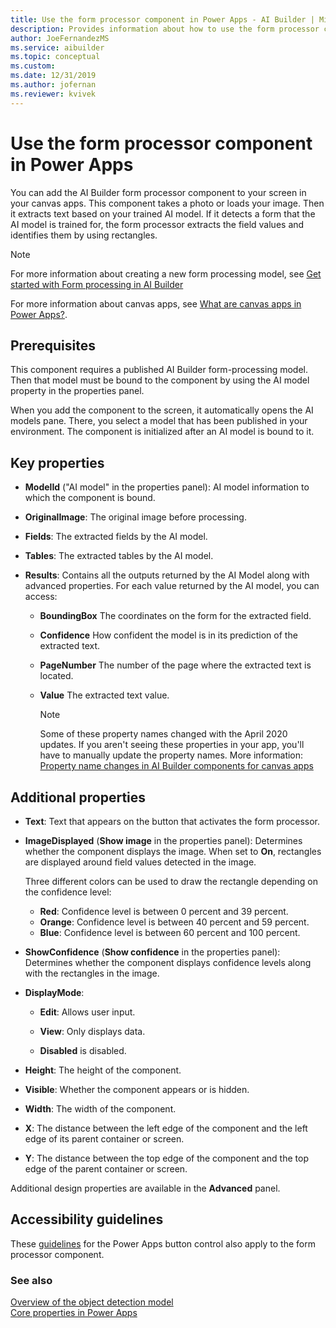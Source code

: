 ```yaml
---
title: Use the form processor component in Power Apps - AI Builder | Microsoft Docs
description: Provides information about how to use the form processor component in Power Apps
author: JoeFernandezMS
ms.service: aibuilder
ms.topic: conceptual
ms.custom: 
ms.date: 12/31/2019
ms.author: jofernan
ms.reviewer: kvivek
---
```


# Use the form processor component in Power Apps

You can add the AI Builder form processor component to your screen in your canvas apps. This component takes a photo or loads your image. Then it extracts text based on your trained AI model. If it detects a form that the AI model is trained for, the form processor extracts the field values and identifies them by using rectangles.

 > [!NOTE]
 > For more information about creating a new form processing model, see [Get started with Form processing in AI Builder](https://docs.microsoft.com/learn/modules/get-started-with-form-processing/)
 >
 > For more information about canvas apps, see [What are canvas apps in Power Apps?](/powerapps/maker/canvas-apps/getting-started).

## Prerequisites

This component requires a published AI Builder form-processing model. Then that model must be bound to the component by using the AI model property in the properties panel.

When you add the component to the screen, it automatically opens the AI models pane. There, you select a model that has been published in your environment. The component is initialized after an AI model is bound to it.

## Key properties

- **ModelId** ("AI model" in the properties panel): AI model information to which the component is bound.

- **OriginalImage**: The original image before processing.

- **Fields**: The extracted fields by the AI model.

- **Tables**: The extracted tables by the AI model. 

- **Results**: Contains all the outputs returned by the AI Model along with advanced properties. For each value returned by the AI model, you can access:

  - **BoundingBox** The coordinates on the form for the extracted field.

  - **Confidence** How confident the model is in its prediction of the extracted text.

  - **PageNumber** The number of the page where the extracted text is located.

  - **Value** The extracted text value.

    > [!NOTE]
    > Some of these property names changed with the April 2020 updates. If you aren't seeing these properties in your app, you'll have to manually update the property names. More information: [Property name changes in AI Builder components for canvas apps](use-in-powerapps-overview.md#property-name-changes-in-ai-builder-components-for-canvas-apps)

## Additional properties

- **Text**: Text that appears on the button that activates the form processor.

- **ImageDisplayed** (**Show image** in the properties panel): Determines whether the component displays the image. When set to **On**, rectangles are displayed around field values detected in the image.

  Three different colors can be used to draw the rectangle depending on the confidence level:
  - **Red**: Confidence level is between 0 percent and 39 percent.
  - **Orange**: Confidence level is between 40 percent and 59 percent.
  - **Blue**: Confidence level is between 60 percent and 100 percent.

- **ShowConfidence** (**Show confidence** in the properties panel): Determines whether the component displays confidence levels along with the rectangles in the image.

- **DisplayMode**:

  - **Edit**: Allows user input.

  - **View**: Only displays data.

  - **Disabled** is disabled.

- **Height**: The height of the component.

- **Visible**: Whether the component appears or is hidden.

- **Width**: The width of the component.

- **X**: The distance between the left edge of the component and the left edge of its parent container or screen.

- **Y**: The distance between the top edge of the component and the top edge of the parent container or screen.

Additional design properties are available in the **Advanced** panel.

## Accessibility guidelines
These [guidelines](/powerapps/maker/canvas-apps/controls/control-button) for the Power Apps button control also apply to the form processor component.

### See also

[Overview of the object detection model](object-detection-overview.md)  
[Core properties in Power Apps](/powerapps/maker/canvas-apps/controls/properties-core)
